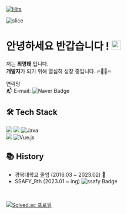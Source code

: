 [![Hits](https://hits.seeyoufarm.com/api/count/incr/badge.svg?url=https%3A%2F%2Fgithub.com%2FYT0602%2Fhit-counter&count_bg=%234CB5DE&title_bg=%23555555&icon=&icon_color=%2356BBDE&title=hits&edge_flat=false)](https://hits.seeyoufarm.com)

![slice](https://capsule-render.vercel.app/api?type=slice&color=99CCFF&height=200&text=Youngtae&fontAlign=77&rotate=13&fontAlignY=25&desc=YT0602&descAlign=90.&descAlignY=&animation=fadeIn)

# 안녕하세요 반갑습니다 ! <img src="https://media.giphy.com/media/hvRJCLFzcasrR4ia7z/giphy.gif" width="25" /></h2>
저는 **최영태** 입니다. </br>
**개발자**가 되기 위해 열심히 성장 중입니다. 🔥👨‍💻🔥</br>


연락망 </br>
📬 E-mail: ![Naver Badge](https://img.shields.io/badge/dudxo7721%40naver.com-NAVER-brightgreen)



## 🛠 Tech Stack
<img src="https://img.shields.io/badge/Python-3776AB?style=flat-square&logo=Python&logoColor=white"/> <img src="https://img.shields.io/badge/JavaScript-F7DF1E?style=flat-square&logo=JavaScript&logoColor=white"/> <img alt="Java" src="https://img.shields.io/badge/-Java-007396?style=flat-square&logo=java&logoColor=white" /><br>
<img src="https://img.shields.io/badge/Markdown-000000?style=flat&logo=Markdown&logoColor=white"/> ![Vue.js](https://img.shields.io/badge/-Vue.js-4FC08D?&style=flat-square&logo=Vue.js&logoColor=white)



## 📚 History
- 경북대학교 졸업 (2016.03 ~ 2023.02) 🏫
- SSAFY_9th (2023.01 ~ ing) ![ssafy Badge](https://img.shields.io/badge/-SSAFY-blue)


 <br>


[![Solved.ac
프로필](http://mazassumnida.wtf/api/v2/generate_badge?boj=ytytyt0427)](https://solved.ac/ytytyt0427)


